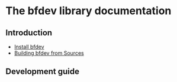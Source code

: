 # The bfdev library documentation

## Introduction

- [Install bfdev](en_US/install.md)
- [Building bfdev from Sources](en_US/configure.md)

## Development guide
